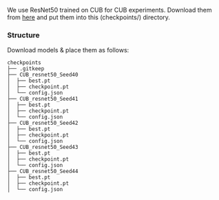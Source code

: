 We use ResNet50 trained on CUB for CUB experiments. Download them from [here]() and put them into this (checkpoints/) directory.

### Structure
Download models & place them as follows:
```
checkpoints
├── .gitkeep
├── CUB_resnet50_Seed40
│  ├── best.pt
│  ├── checkpoint.pt
│  └── config.json
├── CUB_resnet50_Seed41
│  ├── best.pt
│  ├── checkpoint.pt
│  └── config.json
├── CUB_resnet50_Seed42
│  ├── best.pt
│  ├── checkpoint.pt
│  └── config.json
├── CUB_resnet50_Seed43
│  ├── best.pt
│  ├── checkpoint.pt
│  └── config.json
├── CUB_resnet50_Seed44
│  ├── best.pt
│  ├── checkpoint.pt
│  └── config.json
```